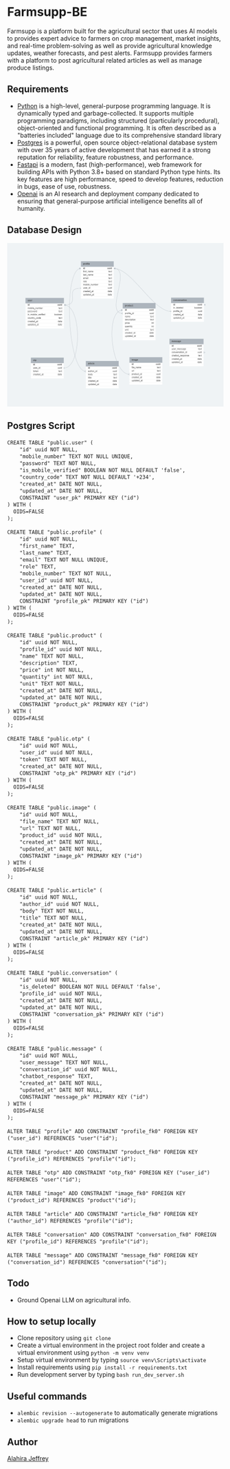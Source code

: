 # Farmsupp-BE

Farmsupp is a platform built for the agricultural sector that uses AI models to provides expert advice to farmers on crop management, market insights, and real-time problem-solving as well as provide agricultural knowledge updates, weather forecasts, and pest alerts. Farmsupp provides farmers with a platform to post agricultural related articles as well as manage produce listings.

## Requirements

- [Python](https://www.python.org/) is a high-level, general-purpose programming language. It is dynamically typed and garbage-collected. It supports multiple programming paradigms, including structured (particularly procedural), object-oriented and functional programming. It is often described as a "batteries included" language due to its comprehensive standard library
- [Postgres](https://www.postgresql.org/) is a powerful, open source object-relational database system with over 35 years of active development that has earned it a strong reputation for reliability, feature robustness, and performance.
- [Fastapi](https://fastapi.tiangolo.com/) is a modern, fast (high-performance), web framework for building APIs with Python 3.8+ based on standard Python type hints. Its key features are high performance, speed to develop features, reduction in bugs, ease of use, robustness.
- [Openai](https://openai.com/) is an AI research and deployment company dedicated to ensuring that general-purpose artificial intelligence benefits all of humanity.

## Database Design

![alt text](./images/farmsupp.png)

## Postgres Script

```
CREATE TABLE "public.user" (
	"id" uuid NOT NULL,
	"mobile_number" TEXT NOT NULL UNIQUE,
	"password" TEXT NOT NULL,
	"is_mobile_verified" BOOLEAN NOT NULL DEFAULT 'false',
	"country_code" TEXT NOT NULL DEFAULT '+234',
	"created_at" DATE NOT NULL,
	"updated_at" DATE NOT NULL,
	CONSTRAINT "user_pk" PRIMARY KEY ("id")
) WITH (
  OIDS=FALSE
);

CREATE TABLE "public.profile" (
	"id" uuid NOT NULL,
	"first_name" TEXT,
	"last_name" TEXT,
	"email" TEXT NOT NULL UNIQUE,
	"role" TEXT,
	"mobile_number" TEXT NOT NULL,
	"user_id" uuid NOT NULL,
	"created_at" DATE NOT NULL,
	"updated_at" DATE NOT NULL,
	CONSTRAINT "profile_pk" PRIMARY KEY ("id")
) WITH (
  OIDS=FALSE
);

CREATE TABLE "public.product" (
	"id" uuid NOT NULL,
	"profile_id" uuid NOT NULL,
	"name" TEXT NOT NULL,
	"description" TEXT,
	"price" int NOT NULL,
	"quantity" int NOT NULL,
	"unit" TEXT NOT NULL,
	"created_at" DATE NOT NULL,
	"updated_at" DATE NOT NULL,
	CONSTRAINT "product_pk" PRIMARY KEY ("id")
) WITH (
  OIDS=FALSE
);

CREATE TABLE "public.otp" (
	"id" uuid NOT NULL,
	"user_id" uuid NOT NULL,
	"token" TEXT NOT NULL,
	"created_at" DATE NOT NULL,
	CONSTRAINT "otp_pk" PRIMARY KEY ("id")
) WITH (
  OIDS=FALSE
);

CREATE TABLE "public.image" (
	"id" uuid NOT NULL,
	"file_name" TEXT NOT NULL,
	"url" TEXT NOT NULL,
	"product_id" uuid NOT NULL,
	"created_at" DATE NOT NULL,
	"updated_at" DATE NOT NULL,
	CONSTRAINT "image_pk" PRIMARY KEY ("id")
) WITH (
  OIDS=FALSE
);

CREATE TABLE "public.article" (
	"id" uuid NOT NULL,
	"author_id" uuid NOT NULL,
	"body" TEXT NOT NULL,
	"title" TEXT NOT NULL,
	"created_at" DATE NOT NULL,
	"updated_at" DATE NOT NULL,
	CONSTRAINT "article_pk" PRIMARY KEY ("id")
) WITH (
  OIDS=FALSE
);

CREATE TABLE "public.conversation" (
	"id" uuid NOT NULL,
	"is_deleted" BOOLEAN NOT NULL DEFAULT 'false',
	"profile_id" uuid NOT NULL,
	"created_at" DATE NOT NULL,
	"updated_at" DATE NOT NULL,
	CONSTRAINT "conversation_pk" PRIMARY KEY ("id")
) WITH (
  OIDS=FALSE
);

CREATE TABLE "public.message" (
	"id" uuid NOT NULL,
	"user_message" TEXT NOT NULL,
	"conversation_id" uuid NOT NULL,
	"chatbot_response" TEXT,
	"created_at" DATE NOT NULL,
	"updated_at" DATE NOT NULL,
	CONSTRAINT "message_pk" PRIMARY KEY ("id")
) WITH (
  OIDS=FALSE
);

ALTER TABLE "profile" ADD CONSTRAINT "profile_fk0" FOREIGN KEY ("user_id") REFERENCES "user"("id");

ALTER TABLE "product" ADD CONSTRAINT "product_fk0" FOREIGN KEY ("profile_id") REFERENCES "profile"("id");

ALTER TABLE "otp" ADD CONSTRAINT "otp_fk0" FOREIGN KEY ("user_id") REFERENCES "user"("id");

ALTER TABLE "image" ADD CONSTRAINT "image_fk0" FOREIGN KEY ("product_id") REFERENCES "product"("id");

ALTER TABLE "article" ADD CONSTRAINT "article_fk0" FOREIGN KEY ("author_id") REFERENCES "profile"("id");

ALTER TABLE "conversation" ADD CONSTRAINT "conversation_fk0" FOREIGN KEY ("profile_id") REFERENCES "profile"("id");

ALTER TABLE "message" ADD CONSTRAINT "message_fk0" FOREIGN KEY ("conversation_id") REFERENCES "conversation"("id");
```

## Todo

- Ground Openai LLM on agricultural info.

## How to setup locally

- Clone repository using `git clone `
- Create a virtual environment in the project root folder and create a virtual environment using `python -m venv venv`
- Setup virtual environment by typing `source venv\Scripts\activate`
- Install requirements using `pip install -r requirements.txt`
- Run development server by typing `bash run_dev_server.sh`

## Useful commands

- `alembic revision --autogenerate` to automatically generate migrations
- `alembic upgrade head` to run migrations

## Author

[Alahira Jeffrey](https://github.com/alahirajeffrey)
